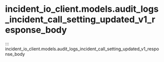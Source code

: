 # incident_io_client.models.audit_logs_incident_call_setting_updated_v1_response_body

::: incident_io_client.models.audit_logs_incident_call_setting_updated_v1_response_body